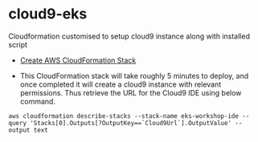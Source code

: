 # cloud9-eks
Cloudformation customised to setup cloud9 instance along with installed script

- [Create AWS CloudFormation Stack](https://console.aws.amazon.com/cloudformation/home?region=us-east-1#/stacks/quickcreate?stackName=securitydojo-eks-workshop&templateURL=https://cf-templates-p4sqzd2p5kud-us-east-1.s3.amazonaws.com/cloud9.yaml)


- This CloudFormation stack will take roughly 5 minutes to deploy, and once completed it will create a cloud9 instance with relevant permissions. Thus retrieve the URL for the Cloud9 IDE using below command.
  
```
aws cloudformation describe-stacks --stack-name eks-workshop-ide --query 'Stacks[0].Outputs[?OutputKey==`Cloud9Url`].OutputValue' --output text
```

